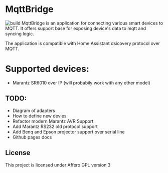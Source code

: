 # MqttBridge
![build](https://github.com/lucaci32u4/mqttbridge/actions/workflows/maven.yml/badge.svg)
MqttBridge is an application for connecting various smart devices to MQTT. It offers support base for exposing device's data to mqtt and syncing logic. 

The application is compatible with Home Assistant dsicovery protocol over MQTT.

# Supported devices: 
 * Marantz SR6010 over IP (will probabily work with any other model)

## TODO:

* Diagram of adapters
* How to define new devies
* Refactor modern Marantz AVR Support
* Add Marantz RS232 old protocol support
* Add Benq and Epson projector support over serial line
* Github pages docs


## License

This project is licensed under Affero GPL version 3